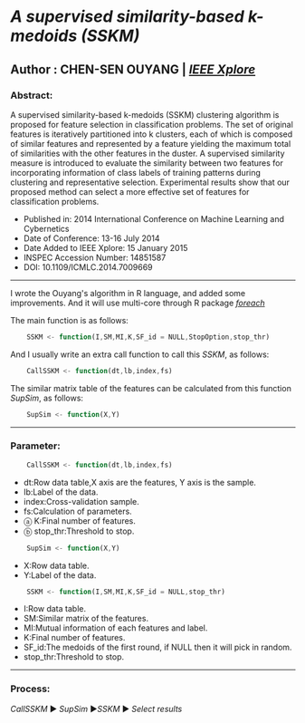 # *A supervised similarity-based k-medoids (SSKM)*
## Author : CHEN-SEN OUYANG | [*IEEE Xplore*](https://ieeexplore.ieee.org/abstract/document/7009669 "IEEE Xplore")
### Abstract:
A supervised similarity-based k-medoids (SSKM) clustering algorithm is proposed for feature selection in classification problems. The set of original features is iteratively partitioned into k clusters, each of which is composed of similar features and represented by a feature yielding the maximum total of similarities with the other features in the duster. A supervised similarity measure is introduced to evaluate the similarity between two features for incorporating information of class labels of training patterns during clustering and representative selection. Experimental results show that our proposed method can select a more effective set of features for classification problems.
* Published in: 2014 International Conference on Machine Learning and Cybernetics
* Date of Conference: 13-16 July 2014
* Date Added to IEEE Xplore: 15 January 2015
* INSPEC Accession Number: 14851587
* DOI: 10.1109/ICMLC.2014.7009669
---
I wrote the Ouyang's algorithm in R language, and added some improvements.
And it will use multi-core through R package [*foreach*](https://www.rdocumentation.org/packages/foreach/versions/1.4.7/topics/foreach "foreach")

The main function is as follows:
```js
    SSKM <- function(I,SM,MI,K,SF_id = NULL,StopOption,stop_thr)
```
And I usually write an extra call function to call this *SSKM*, as follows:
```js
    CallSSKM <- function(dt,lb,index,fs)
```
The similar matrix table of the features can be calculated from this function *SupSim*, as follows:
```js
    SupSim <- function(X,Y)
```
---
### Parameter:
```js
    CallSSKM <- function(dt,lb,index,fs)
```
*  dt:Row data table,X axis are the features, Y axis is the sample.
*  lb:Label of the data.
*  index:Cross-validation sample.
*  fs:Calculation of parameters.
*   ⓐ K:Final number of features.
*   ⓑ stop_thr:Threshold to stop.
```js
    SupSim <- function(X,Y)
```
*  X:Row data table.
*  Y:Label of the data.
```js
    SSKM <- function(I,SM,MI,K,SF_id = NULL,stop_thr)
```
*  I:Row data table.
*  SM:Similar matrix of the features.
*  MI:Mutual information of each features and label.
*  K:Final number of features.
*  SF_id:The medoids of the first round, if NULL then it will pick in random.
*  stop_thr:Threshold to stop.
---
### Process:
*CallSSKM* ▶ *SupSim* ▶*SSKM* ▶ *Select results*
